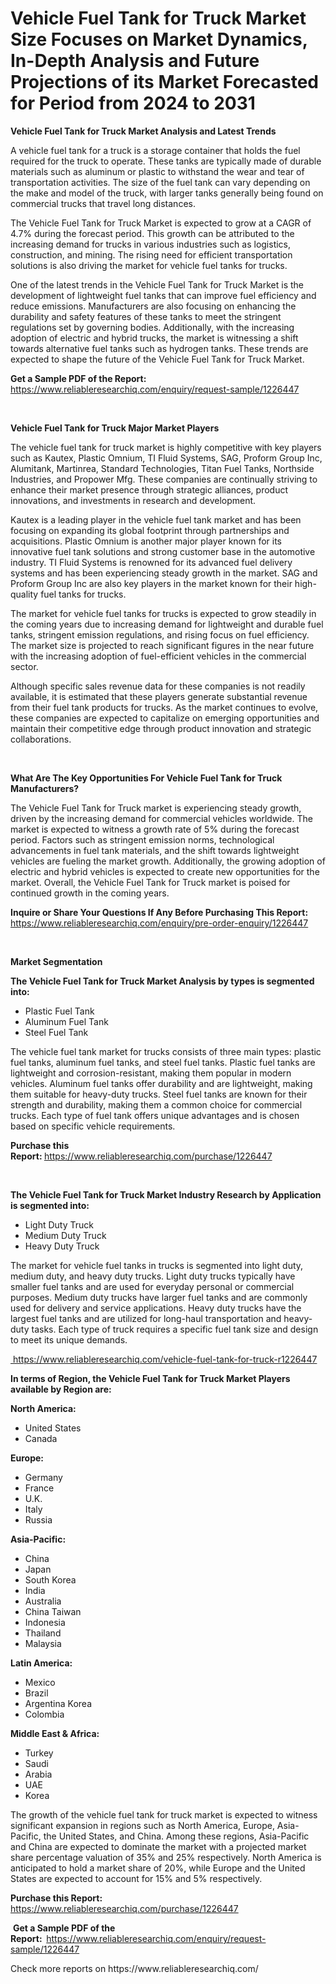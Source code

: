 <p><h1>Vehicle Fuel Tank for Truck Market Size Focuses on Market Dynamics, In-Depth Analysis and Future Projections of its Market Forecasted for Period from 2024 to 2031</h1></p><p><strong>Vehicle Fuel Tank for Truck Market Analysis and Latest Trends</strong></p>
<p><p>A vehicle fuel tank for a truck is a storage container that holds the fuel required for the truck to operate. These tanks are typically made of durable materials such as aluminum or plastic to withstand the wear and tear of transportation activities. The size of the fuel tank can vary depending on the make and model of the truck, with larger tanks generally being found on commercial trucks that travel long distances.</p><p>The Vehicle Fuel Tank for Truck Market is expected to grow at a CAGR of 4.7% during the forecast period. This growth can be attributed to the increasing demand for trucks in various industries such as logistics, construction, and mining. The rising need for efficient transportation solutions is also driving the market for vehicle fuel tanks for trucks.</p><p>One of the latest trends in the Vehicle Fuel Tank for Truck Market is the development of lightweight fuel tanks that can improve fuel efficiency and reduce emissions. Manufacturers are also focusing on enhancing the durability and safety features of these tanks to meet the stringent regulations set by governing bodies. Additionally, with the increasing adoption of electric and hybrid trucks, the market is witnessing a shift towards alternative fuel tanks such as hydrogen tanks. These trends are expected to shape the future of the Vehicle Fuel Tank for Truck Market.</p></p>
<p><strong>Get a Sample PDF of the Report:&nbsp;</strong> <a href="https://www.reliableresearchiq.com/enquiry/request-sample/1226447">https://www.reliableresearchiq.com/enquiry/request-sample/1226447</a></p>
<p>&nbsp;</p>
<p><strong>Vehicle Fuel Tank for Truck Major Market Players</strong></p>
<p><p>The vehicle fuel tank for truck market is highly competitive with key players such as Kautex, Plastic Omnium, TI Fluid Systems, SAG, Proform Group Inc, Alumitank, Martinrea, Standard Technologies, Titan Fuel Tanks, Northside Industries, and Propower Mfg. These companies are continually striving to enhance their market presence through strategic alliances, product innovations, and investments in research and development.</p><p>Kautex is a leading player in the vehicle fuel tank market and has been focusing on expanding its global footprint through partnerships and acquisitions. Plastic Omnium is another major player known for its innovative fuel tank solutions and strong customer base in the automotive industry. TI Fluid Systems is renowned for its advanced fuel delivery systems and has been experiencing steady growth in the market. SAG and Proform Group Inc are also key players in the market known for their high-quality fuel tanks for trucks.</p><p>The market for vehicle fuel tanks for trucks is expected to grow steadily in the coming years due to increasing demand for lightweight and durable fuel tanks, stringent emission regulations, and rising focus on fuel efficiency. The market size is projected to reach significant figures in the near future with the increasing adoption of fuel-efficient vehicles in the commercial sector.</p><p>Although specific sales revenue data for these companies is not readily available, it is estimated that these players generate substantial revenue from their fuel tank products for trucks. As the market continues to evolve, these companies are expected to capitalize on emerging opportunities and maintain their competitive edge through product innovation and strategic collaborations.</p></p>
<p>&nbsp;</p>
<p><strong>What Are The Key Opportunities For Vehicle Fuel Tank for Truck Manufacturers?</strong></p>
<p><p>The Vehicle Fuel Tank for Truck market is experiencing steady growth, driven by the increasing demand for commercial vehicles worldwide. The market is expected to witness a growth rate of 5% during the forecast period. Factors such as stringent emission norms, technological advancements in fuel tank materials, and the shift towards lightweight vehicles are fueling the market growth. Additionally, the growing adoption of electric and hybrid vehicles is expected to create new opportunities for the market. Overall, the Vehicle Fuel Tank for Truck market is poised for continued growth in the coming years.</p></p>
<p><strong>Inquire or Share Your Questions If Any Before Purchasing This Report:</strong> <a href="https://www.reliableresearchiq.com/enquiry/pre-order-enquiry/1226447">https://www.reliableresearchiq.com/enquiry/pre-order-enquiry/1226447</a></p>
<p>&nbsp;</p>
<p><strong>Market Segmentation</strong></p>
<p><strong>The Vehicle Fuel Tank for Truck Market Analysis by types is segmented into:</strong></p>
<p><ul><li>Plastic Fuel Tank</li><li>Aluminum Fuel Tank</li><li>Steel Fuel Tank</li></ul></p>
<p><p>The vehicle fuel tank market for trucks consists of three main types: plastic fuel tanks, aluminum fuel tanks, and steel fuel tanks. Plastic fuel tanks are lightweight and corrosion-resistant, making them popular in modern vehicles. Aluminum fuel tanks offer durability and are lightweight, making them suitable for heavy-duty trucks. Steel fuel tanks are known for their strength and durability, making them a common choice for commercial trucks. Each type of fuel tank offers unique advantages and is chosen based on specific vehicle requirements.</p></p>
<p><strong>Purchase this Report:&nbsp;</strong><a href="https://www.reliableresearchiq.com/purchase/1226447">https://www.reliableresearchiq.com/purchase/1226447</a></p>
<p>&nbsp;</p>
<p><strong>The Vehicle Fuel Tank for Truck Market Industry Research by Application is segmented into:</strong></p>
<p><ul><li>Light Duty Truck</li><li>Medium Duty Truck</li><li>Heavy Duty Truck</li></ul></p>
<p><p>The market for vehicle fuel tanks in trucks is segmented into light duty, medium duty, and heavy duty trucks. Light duty trucks typically have smaller fuel tanks and are used for everyday personal or commercial purposes. Medium duty trucks have larger fuel tanks and are commonly used for delivery and service applications. Heavy duty trucks have the largest fuel tanks and are utilized for long-haul transportation and heavy-duty tasks. Each type of truck requires a specific fuel tank size and design to meet its unique demands.</p></p>
<p><a href="https://www.reliableresearchiq.com/vehicle-fuel-tank-for-truck-r1226447">&nbsp;https://www.reliableresearchiq.com/vehicle-fuel-tank-for-truck-r1226447</a></p>
<p><strong>In terms of Region, the Vehicle Fuel Tank for Truck Market Players available by Region are:</strong></p>
<p>
    <p> <strong> North America: </strong>
        <ul>
            <li>United States</li>
            <li>Canada</li>
        </ul>
        </p> 
    <p> <strong> Europe: </strong>
        <ul>
            <li>Germany</li>
            <li>France</li>
            <li>U.K.</li>
            <li>Italy</li>
            <li>Russia</li>
        </ul>
        </p> 
    <p> <strong> Asia-Pacific: </strong>
        <ul>
            <li>China</li>
            <li>Japan</li>
            <li>South Korea</li>
            <li>India</li>
            <li>Australia</li>
            <li>China Taiwan</li>
            <li>Indonesia</li>
            <li>Thailand</li>
            <li>Malaysia</li>
        </ul>
        </p> 
    <p> <strong> Latin America: </strong>
        <ul>
            <li>Mexico</li>
            <li>Brazil</li>
            <li>Argentina Korea</li>
            <li>Colombia</li>
        </ul>
        </p> 
    <p> <strong> Middle East & Africa: </strong>
        <ul>
            <li>Turkey</li>
            <li>Saudi</li>
            <li>Arabia</li>
            <li>UAE</li>
            <li>Korea</li>
        </ul>
    </p>
    </p>
<p><p>The growth of the vehicle fuel tank for truck market is expected to witness significant expansion in regions such as North America, Europe, Asia-Pacific, the United States, and China. Among these regions, Asia-Pacific and China are expected to dominate the market with a projected market share percentage valuation of 35% and 25% respectively. North America is anticipated to hold a market share of 20%, while Europe and the United States are expected to account for 15% and 5% respectively.</p></p>
<p><strong>Purchase this Report: </strong><a href="https://www.reliableresearchiq.com/purchase/1226447">https://www.reliableresearchiq.com/purchase/1226447</a></p>
<p>&nbsp;<strong>Get a Sample PDF of the Report:&nbsp;&nbsp;</strong><a href="https://www.reliableresearchiq.com/enquiry/request-sample/1226447">https://www.reliableresearchiq.com/enquiry/request-sample/1226447</a></p>
<p><strong></strong></p>
<p>Check more reports on https://www.reliableresearchiq.com/</p>